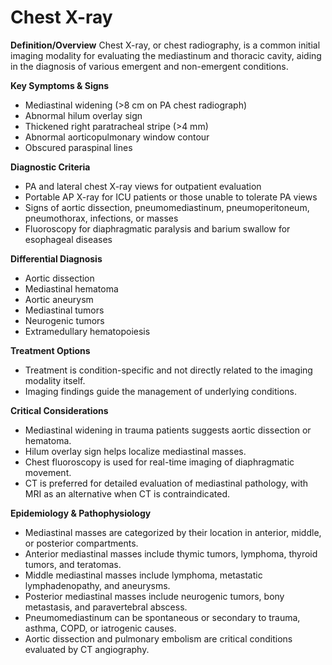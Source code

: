 # Chest X-ray

**Definition/Overview**
Chest X-ray, or chest radiography, is a common initial imaging modality for evaluating the mediastinum and thoracic cavity, aiding in the diagnosis of various emergent and non-emergent conditions.

**Key Symptoms & Signs**
- Mediastinal widening (>8 cm on PA chest radiograph)
- Abnormal hilum overlay sign
- Thickened right paratracheal stripe (>4 mm)
- Abnormal aorticopulmonary window contour
- Obscured paraspinal lines

**Diagnostic Criteria**
- PA and lateral chest X-ray views for outpatient evaluation
- Portable AP X-ray for ICU patients or those unable to tolerate PA views
- Signs of aortic dissection, pneumomediastinum, pneumoperitoneum, pneumothorax, infections, or masses
- Fluoroscopy for diaphragmatic paralysis and barium swallow for esophageal diseases

**Differential Diagnosis**
- Aortic dissection
- Mediastinal hematoma
- Aortic aneurysm
- Mediastinal tumors
- Neurogenic tumors
- Extramedullary hematopoiesis

**Treatment Options**
- Treatment is condition-specific and not directly related to the imaging modality itself.
- Imaging findings guide the management of underlying conditions.

**Critical Considerations**
- Mediastinal widening in trauma patients suggests aortic dissection or hematoma.
- Hilum overlay sign helps localize mediastinal masses.
- Chest fluoroscopy is used for real-time imaging of diaphragmatic movement.
- CT is preferred for detailed evaluation of mediastinal pathology, with MRI as an alternative when CT is contraindicated.

**Epidemiology & Pathophysiology**
- Mediastinal masses are categorized by their location in anterior, middle, or posterior compartments.
- Anterior mediastinal masses include thymic tumors, lymphoma, thyroid tumors, and teratomas.
- Middle mediastinal masses include lymphoma, metastatic lymphadenopathy, and aneurysms.
- Posterior mediastinal masses include neurogenic tumors, bony metastasis, and paravertebral abscess.
- Pneumomediastinum can be spontaneous or secondary to trauma, asthma, COPD, or iatrogenic causes.
- Aortic dissection and pulmonary embolism are critical conditions evaluated by CT angiography.